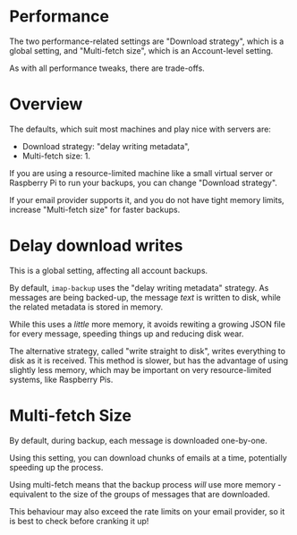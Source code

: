 # Performance

The two performance-related settings are "Download strategy", which is a global setting, and "Multi-fetch size", which is an Account-level setting.

As with all performance tweaks, there are trade-offs.

# Overview

The defaults, which suit most machines and play nice with servers are:

* Download strategy: "delay writing metadata",
* Multi-fetch size: 1.

If you are using a resource-limited machine like 
a small virtual server or Raspberry Pi
to run your backups, you can change "Download strategy".

If your email provider supports it,
and you do not have tight memory limits,
increase "Multi-fetch size" for faster backups.

# Delay download writes

This is a global setting, affecting all account backups.

By default, `imap-backup` uses the "delay writing metadata" strategy.
As messages are being backed-up, the message *text*
is written to disk, while the related metadata is stored in memory.

While this uses a *little* more memory, it avoids rewiting a growing JSON
file for every message, speeding things up and reducing disk wear.

The alternative strategy, called "write straight to disk",
writes everything to disk as it is received.
This method is slower, but has the advantage
of using slightly less memory, which may be important on very
resource-limited systems, like Raspberry Pis.

# Multi-fetch Size

By default, during backup, each message is downloaded one-by-one.

Using this setting, you can download chunks of emails at a time,
potentially speeding up the process.

Using multi-fetch means that the backup process *will* use
more memory - equivalent to the size of the groups of messages
that are downloaded.

This behaviour may also exceed the rate limits on your email provider,
so it is best to check before cranking it up!
